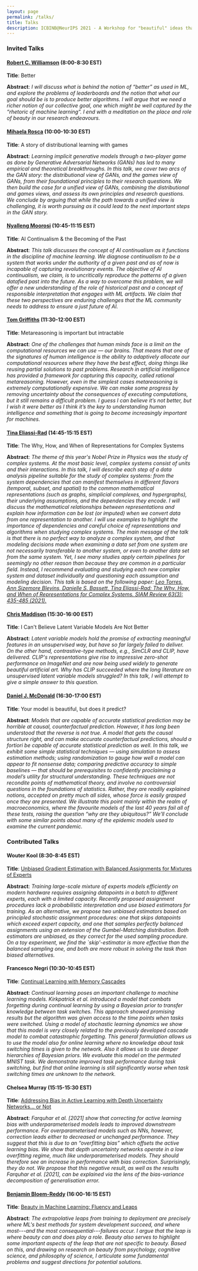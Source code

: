 ```yaml
---
layout: page
permalink: /talks/
title: Talks
description: ICBINB@NeurIPS 2021 - A Workshop for "beautiful" ideas that *should* have worked
---
```


### Invited Talks

#### [Robert C. Williamson](https://uni-tuebingen.de/en/research/core-research/cluster-of-excellence-machine-learning/research/research/cluster-research-groups/professorships/foundations-of-machine-learning-systems/) (8:00-8:30 EST)

**Title**: Better

**Abstract**: *I will discuss what is behind the notion of “better” as used in ML, and explore the problems of leaderboards and the notion that what our goal should be is to produce better algorithms. I will argue that we need a richer notion of our collective goal, one which might be well captured by the “rhetoric of machine learning”. I end with a meditation on the place and role of beauty in our research endeavours.*

#### [Mihaela Rosca](http://elarosca.net/) (10:00-10:30 EST)

**Title**: A story of distributional learning with games

**Abstract**: *Learning implicit generative models through a two-player game as done by Generative Adversarial Networks (GANs) has led to many empirical and theoretical breakthroughs. In this talk, we cover two arcs of the GAN story: the distributional view of GANs, and the games view of GANs, from their foundational principles to their research questions. We then build the case for a unified view of GANs, combining the distributional and games views, and assess its own principles and research questions. We conclude by arguing that while the path towards a unified view is challenging, it is worth pursuing as it could lead to the next important steps in the GAN story.*

#### [Nyalleng Moorosi](https://twitter.com/nunuska?lang=en) (10:45-11:15 EST)

**Title**: AI Continualism & the Becoming of the Past

**Abstract**: *This talk discusses the concept of AI continualism as it functions in the discipline of machine learning. We diagnose continualism to be a system that works under the authority of a given past and as of now is incapable of capturing revolutionary events. The objective of AI continualism, we claim,  is to uncritically reproduce the patterns of a given datafied past into the future. As a way to overcome this problem, we will offer a new understanding of the role of historical past and a concept of responsible interpretation that engages with ML artifacts. We claim that these two perspectives are enduring challenges that the ML community needs to address to ensure a just future of AI.*

#### [Tom Griffiths](https://cocosci.princeton.edu/tom/index.php) (11:30-12:00 EST)

**Title**: Metareasoning is important but intractable

**Abstract**: *One of the challenges that human minds face is a limit on the computational resources we can use — our brains. That means that one of the signatures of human intelligence is the ability to adaptively allocate our computational resources where they have the best effect, doing things like reusing partial solutions to past problems. Research in artificial intelligence has provided a framework for capturing this capacity, called rational metareasoning. However, even in the simplest cases metareasoning is extremely computationally expensive. We can make some progress by removing uncertainty about the consequences of executing computations, but it still remains a difficult problem. I guess I can believe it’s not better, but I wish it were better as I think it’s the key to understanding human intelligence and something that is going to become increasingly important for machines.*


#### [Tina Eliassi-Rad](http://eliassi.org/) (14:45-15:15 EST)

**Title**: The Why, How, and When of Representations for Complex Systems

**Abstract**: *The theme of this year's Nobel Prize in Physics was the study of complex systems. At the most basic level, complex systems consist of units and their interactions. In this talk, I will describe each step of a data analysis pipeline suitable for the study of complex systems: from the system dependencies that can manifest themselves in different flavors (temporal, subset, and spatial) to the common mathematical representations (such as graphs, simplicial complexes, and hypergraphs), their underlying assumptions, and the dependencies they encode. I will discuss the mathematical relationships between representations and explain how information can be lost (or imputed) when we convert data from one representation to another. I will use examples to highlight the importance of dependencies and careful choice of representations and algorithms when studying complex systems. The main message of the talk is that there is no perfect way to analyze a complex system, and that modeling decisions made when examining a data set from one system are not necessarily transferable to another system, or even to another data set from the same system. Yet, I see many studies apply certain pipelines for seemingly no other reason than because they are common in a particular field. Instead, I recommend evaluating and studying each new complex system and dataset individually and questioning each assumption and modeling decision. This talk is based on the following paper: [Leo Torres, Ann Sizemore Blevins, Danielle S. Bassett, Tina Eliassi-Rad: The Why, How, and When of Representations for Complex Systems. SIAM Review 63(3): 435-485 (2021).](https://doi.org/10.1137/20M1355896)*

#### [Chris Maddison](http://www.cs.toronto.edu/~cmaddis/) (15:30-16:00 EST)

**Title**: I Can't Believe Latent Variable Models Are Not Better

**Abstract**: *Latent variable models hold the promise of extracting meaningful features in an unsupervised way, but have so far largely failed to deliver. On the other hand, contrastive-type methods, e.g., SimCLR and CLIP, have delivered. CLIP's representations give rise to impressive zero-shot performance on ImageNet and are now being used widely to generate beautiful artificial art. Why has CLIP succeeded where the long literature on unsupervised latent variable models struggled? In this talk, I will attempt to give a simple answer to this question.*


#### [Daniel J. McDonald](https://dajmcdon.github.io/) (16:30-17:00 EST)

**Title**: Your model is beautiful, but does it predict?

**Abstract**: *Models that are capable of accurate statistical prediction may be horrible at causal, counterfactual prediction. However, it has long been understood that the reverse is not true. A model that gets the causal structure right, and can make accurate counterfactual predictions, should a fortiori be capable of accurate statistical prediction as well. In this talk, we exhibit some simple statistical techniques — using simulation to assess estimation methods; using randomization to gauge how well a model can appear to fit nonsense data; comparing predictive accuracy to simple baselines — that should be prerequisites to confidently proclaiming a model’s utility for structural understanding. These techniques are not recondite points of mathematical theory, and involve no controversial questions in the foundations of statistics. Rather, they are readily explained notions, accepted on pretty much all sides, whose force is easily grasped once they are presented. We illustrate this point mainly within the realm of macroeconomics, where the favourite models of the last 40 years fail all of these tests, raising the question “why are they ubiquitous?” We’ll conclude with some similar points about many of the epidemic models used to examine the current pandemic.*



### Contributed Talks

####  Wouter Kool (8:30-8:45 EST)

**Title**: [Unbiased Gradient Estimation with Balanced Assignments for Mixtures of Experts](https://openreview.net/forum?id=Hvfva7l1tcj)

**Abstract**: *Training large-scale mixture of experts models efficiently on modern hardware requires assigning datapoints in a batch to different experts, each with a limited capacity. Recently proposed assignment procedures lack a probabilistic interpretation and use biased estimators for training. As an alternative, we propose two unbiased estimators based on principled stochastic assignment procedures: one that skips datapoints which exceed expert capacity, and one that samples perfectly balanced assignments using an extension of the Gumbel-Matching distribution. Both estimators are unbiased, as they correct for the used sampling procedure. On a toy experiment, we find the `skip'-estimator is more effective than the balanced sampling one, and both are more robust in solving the task than biased alternatives.*

#### Francesco Negri (10:30-10:45 EST)

**Title**: [Continual Learning with Memory Cascades](https://openreview.net/forum?id=E1xIZf0E7qr)

**Abstract**: *Continual learning poses an important challenge to machine learning models. Kirkpatrick et al. introduced a model that combats forgetting during continual learning by using a Bayesian prior to transfer knowledge between task switches. This approach showed promising results but the algorithm was given access to the time points when tasks were switched. Using a model of stochastic learning dynamics we show that this model is very closely related to the previously developed cascade model to combat catastrophic forgetting. This general formulation allows us to use the model also for online learning where no knowledge about task switching times is given to the network. Also it allows us to use deeper hierarchies of Bayesian priors. We evaluate this model on the permuted MNIST task. We demonstrate improved task performance during task switching, but find that online learning is still significantly worse when task switching times are unknown to the network.*


#### Chelsea Murray (15:15-15:30 EST)

**Title**: [Addressing Bias in Active Learning with Depth Uncertainty Networks... or Not](https://openreview.net/forum?id=gVi-oIwRIks)

**Abstract**: *Farquhar et al. [2021] show that correcting for active learning bias with underparameterised models leads to improved downstream performance. For overparameterised models such as NNs, however, correction leads either to decreased or unchanged performance. They suggest that this is due to an “overfitting bias” which offsets the active learning bias. We show that depth uncertainty networks operate in a low overfitting regime, much like underparameterised models. They should therefore see an increase in performance with bias correction. Surprisingly, they do not. We propose that this negative result, as well as the results Farquhar et al. [2021], can be explained via the lens of the bias-variance decomposition of generalisation error.*


#### [Benjamin Bloem-Reddy](https://www.stat.ubc.ca/~benbr/) (16:00-16:15 EST)

**Title**: [Beauty in Machine Learning: Fluency and Leaps](https://openreview.net/forum?id=t_yk349a9Ec)

**Abstract**: *The extrapolative leaps from training to deployment are precisely where ML's best methods for system development succeed, and where most---and the most consequential---failures occur. I argue that the leap is where beauty can and does play a role. Beauty also serves to highlight some important aspects of the leap that are not specific to beauty. Based on this, and drawing on research on beauty from psychology, cognitive science, and philosophy of science, I articulate some fundamental problems and suggest directions for potential solutions.*


